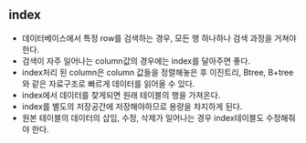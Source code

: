 ## index

- 데이터베이스에서 특정 row를 검색하는 경우, 모든 행 하나하나 검색 과정을 거쳐야한다.
- 검색이 자주 일어나는 column값의 경우에는 index를 달아주면 좋다.
- index처리 된 column은 column 값들을 정렬해놓은 후 이진트리, Btree, B+tree와 같은 자료구조로 빠르게 데이터를 읽어올 수 있다.
- index에서 데이터를 찾게되면 원래 테이블의 행을 가져온다.
- index를 별도의 저장공간에 저장해야하므로 용량을 차지하게 된다.
- 원본 테이블의 데이터의 삽입, 수정, 삭제가 일어나는 경우 index테이블도 수정해줘야 한다.
